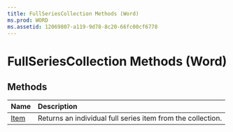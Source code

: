 ```yaml
---
title: FullSeriesCollection Methods (Word)
ms.prod: WORD
ms.assetid: 12069807-a119-9d78-8c20-66fc00cf6778
---
```



# FullSeriesCollection Methods (Word)

## Methods



|**Name**|**Description**|
|:-----|:-----|
|[Item](fullseriescollection-item-method-word.md)|Returns an individual full series item from the collection.|

